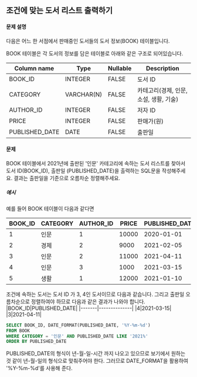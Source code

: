 ## 조건에 맞는 도서 리스트 출력하기

#### 문제 설명
다음은 어느 한 서점에서 판매중인 도서들의 도서 정보(BOOK) 테이블입니다.

BOOK 테이블은 각 도서의 정보를 담은 테이블로 아래와 같은 구조로 되어있습니다.

|Column name|Type|Nullable|Description|
|---|---|---|---|
|BOOK_ID|INTEGER|FALSE|도서 ID|
|CATEGORY|VARCHAR(N)|FALSE|카테고리(경제, 인문, 소설, 생활, 기술)|
|AUTHOR_ID|INTEGER|FALSE|저자 ID|
|PRICE|INTEGER|FALSE|판매가(원)|
|PUBLISHED_DATE|DATE|FALSE|출판일|

#### 문제
BOOK 테이블에서 2021년에 출판된 '인문' 카테고리에 속하는 도서 리스트를 찾아서 도서 ID(BOOK_ID), 출판일 (PUBLISHED_DATE)을 출력하는 SQL문을 작성해주세요.
결과는 출판일을 기준으로 오름차순 정렬해주세요.

##### 예시
예를 들어 BOOK 테이블이 다음과 같다면

|BOOK_ID|CATEGORY|AUTHOR_ID|PRICE|PUBLISHED_DATE|
|-------|--------|---------|-----|---------|
|1|인문|1|10000|2020-01-01|
|2|경제|2|9000|2021-02-05|
|3|인문|2|11000|2021-04-11|
|4|인문|3|1000|2021-03-15|
|5|생활|1|12000|2021-01-10|

조건에 속하는 도서는 도서 ID 가 3, 4인 도서이므로 다음과 같습니다.
그리고 출판일 오름차순으로 정렬하여야 하므로 다음과 같은 결과가 나와야 합니다.
|BOOK_ID|PUBLISHED_DATE|
|-------|--------------|
|4|2021-03-15|
|3|2021-04-11|

```sql
SELECT BOOK_ID, DATE_FORMAT(PUBLISHED_DATE, '%Y-%m-%d')
FROM BOOK
WHERE CATEGORY = '인문' AND PUBLISHED_DATE LIKE '2021%'
ORDER BY PUBLISHED_DATE
```
PUBLISHED_DATE의 형식이 년-월-일-시간 까지 나오고 있으므로 보기에서 원하는 것 같이 년-월-일의 형식으로 맞춰주어야 한다. 그러므로 DATE_FORMAT을 활용하여 '%Y-%m-%d'를 사용해 준다.